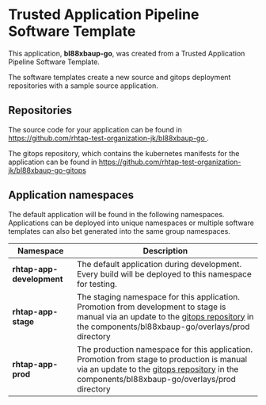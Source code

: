 # Trusted Application Pipeline Software Template

This application, **bl88xbaup-go**, was created from a Trusted Application Pipeline Software Template.

The software templates create a new source and gitops deployment repositories with a sample source application. 

## Repositories

The source code for your application can be found in [https://github.com/rhtap-test-organization-jk/bl88xbaup-go ](https://github.com/rhtap-test-organization-jk/bl88xbaup-go ).
 
The gitops repository, which contains the kubernetes manifests for the application can be found in 
[https://github.com/rhtap-test-organization-jk/bl88xbaup-go-gitops ](https://github.com/rhtap-test-organization-jk/bl88xbaup-go-gitops ) 

## Application namespaces 

The default application will be found in the following namespaces. Applications can be deployed into unique namespaces or multiple software templates can also bet generated into the same group namespaces.  

|  Namespace   |  Description   |  
| -------- | -------- |   
| **rhtap-app-development** | The default application during development. Every build will be deployed to this namespace for testing. | 
| **rhtap-app-stage** | The staging namespace for this application. Promotion from development to stage is manual via an update to the [gitops repository](https://github.com/rhtap-test-organization-jk/bl88xbaup-go-gitops ) in the components/bl88xbaup-go/overlays/prod directory |  
| **rhtap-app-prod** | The production namespace for this application. Promotion from stage to production is manual via an update to the [gitops repository](https://github.com/rhtap-test-organization-jk/bl88xbaup-go-gitops ) in the components/bl88xbaup-go/overlays/prod directory | 